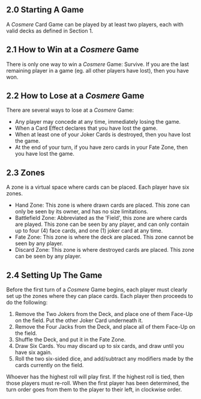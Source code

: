 ## 2.0 Starting A Game

A *Cosmere* Card Game can be played by at least two players, each with valid decks as defined in Section 1.

## 2.1 How to Win at a *Cosmere* Game

There is only one way to win a *Cosmere* Game: Survive. If you are the last remaining player in a game (eg. all other players have lost), then you have won.

## 2.2 How to Lose at a *Cosmere* Game

There are several ways to lose at a *Cosmere* Game:

- Any player may concede at any time, immediately losing the game.
- When a Card Effect declares that you have lost the game.
- When at least one of your Joker Cards is destroyed, then you have lost the game.
- At the end of your turn, if you have zero cards in your Fate Zone, then you have lost the game.

## 2.3 Zones

A zone is a virtual space where cards can be placed. Each player have six zones.

- Hand Zone: This zone is where drawn cards are placed. This zone can only be seen by its owner, and has no size limitations.
- Battlefield Zone: Abbreviated as the 'Field', this zone are where cards are played. This zone can be seen by any player, and can only contain up to four (4) face cards, and one (1) joker card at any time.
- Fate Zone: This zone is where the deck are placed. This zone cannot be seen by any player.
- Discard Zone: This zone is where destroyed cards are placed. This zone can be seen by any player.

## 2.4 Setting Up The Game

Before the first turn of a *Cosmere* Game begins, each player must clearly set up the zones where they can place cards. Each player then proceeds to do the following:

1. Remove the Two Jokers from the Deck, and place one of them Face-Up on the field. Put the other Joker Card underneath it.
2. Remove the Four Jacks from the Deck, and place all of them Face-Up on the field.
3. Shuffle the Deck, and put it in the Fate Zone.
4. Draw Six Cards. You may discard up to six cards, and draw until you have six again.
5. Roll the two six-sided dice, and add/subtract any modifiers made by the cards currently on the field.

Whoever has the highest roll will play first. If the highest roll is tied, then those players must re-roll. When the first player has been determined, the turn order goes from them to the player to their left, in clockwise order.